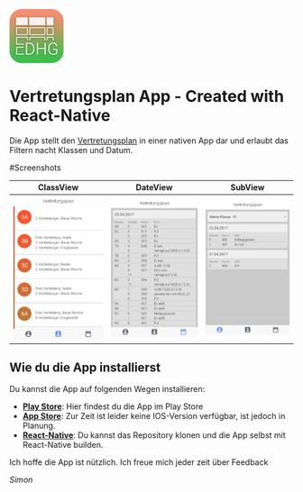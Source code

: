 
![Logo](img/icon.png)
# Vertretungsplan App - Created with React-Native

Die App stellt den  [Vertretungsplan](https://dhg.ssl-secured-server.de/DHG/vplan/vplan.php) in einer nativen App dar und erlaubt das Filtern nacht Klassen und Datum.

#Screenshots

| ClassView | DateView | SubView |
| --- | --- | --- |
| ![ClassVew](screenshots/ClassView.png) | ![DateView](screenshots/DateView.png) | ![SubView](screenshots/SubView.png) |

## Wie du die App installierst
Du kannst die App auf folgenden Wegen installieren:
- **[Play Store](https://play.google.com/store/apps/details?id=com.dotcookie.vertretungsplan)**: Hier findest du die App im Play Store
- **[App Store](https://www.apple.com/de/)**: Zur Zeit ist leider keine IOS-Version verfügbar, ist jedoch in Planung.
- **[React-Native](https://facebook.github.io/react-native/)**: Du kannst das Repository klonen und die App selbst mit React-Native builden.

Ich hoffe die App ist nützlich.
Ich freue mich jeder zeit über Feedback

*Simon*